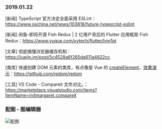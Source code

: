 ### 2019.01.22

[新闻] TypeScript 官方决定全面采用 ESLint：<https://www.oschina.net/news/103818/future-typescript-eslint> 

[新闻] 闲鱼-即将开源 Fish Redux | 2 亿用户背后的 Flutter 应用框架 Fish Redux：<https://www.yuque.com/xytech/flutter/lvm1pt> 

[文章] 彻底搞懂浏览器缓存机制：<https://juejin.im/post/5c4528a6f265da611a4822cc> 

[类库] 快速创建 DOM 元素的类库，有点像是 Vue 的 [createElement](https://cn.vuejs.org/v2/guide/render-function.html#createElement-%E5%8F%82%E6%95%B0)，[效果演示](https://redom.js.org/)：<https://github.com/redom/redom> 

[工具] VS Code - Compareit 文件对比。：<https://marketplace.visualstudio.com/items?itemName=in4margaret.compareit>

### 配图 - 图编辑器
![配图](https://github.com/in4margaret/compareit/raw/master/images/compareit.gif)
